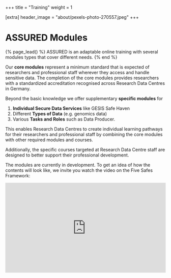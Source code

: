 +++
title = "Training"
weight = 1

[extra]
header_image = "about/pexels-photo-270557.jpeg"
+++

# ASSURED Modules 

{% page_lead() %}
ASSURED is an adaptable online training with several modules types that cover different needs.
{% end %}


Our **core modules** represent a minimum standard that is expected of researchers and professional staff wherever they access and handle sensitive data. The completion of the core modules provides researchers with a standardized accreditation recognised across Research Data Centres in Germany. 

Beyond the basic knowledge we offer supplementary **specific modules** for
1. **Individual Secure Data Services** like GESIS Safe Haven
2. Different **Types of Data** (e.g. genomics data)
3. Various **Tasks and Roles** such as Data Producer.

This enables Research Data Centres to create individual learning pathways for their researchers and professional staff by combining the core modules with other required modules and courses. 

Additionally, the specific courses targeted at Research Data Centre staff are designed to better support their professional development.


The modules are currently in development. To get an idea of how the contents will look like, we invite you watch the video on the Five Safes Framework:


<div style="position: relative; width: 100%; padding-bottom: 56.25%; height: 0; overflow: hidden;">
  <iframe 
    style="position: absolute; top: 0; left: 0; width: 100%; height: 100%;" 
    src="https://www.youtube.com/embed/8D8ib1EWKYw?si=3pajcGp-JOlRLdCQ" 
    title="YouTube video player" 
    frameborder="0" 
    allow="accelerometer; autoplay; clipboard-write; encrypted-media; gyroscope; picture-in-picture; web-share" 
    referrerpolicy="strict-origin-when-cross-origin" 
    allowfullscreen>
  </iframe>
</div>
